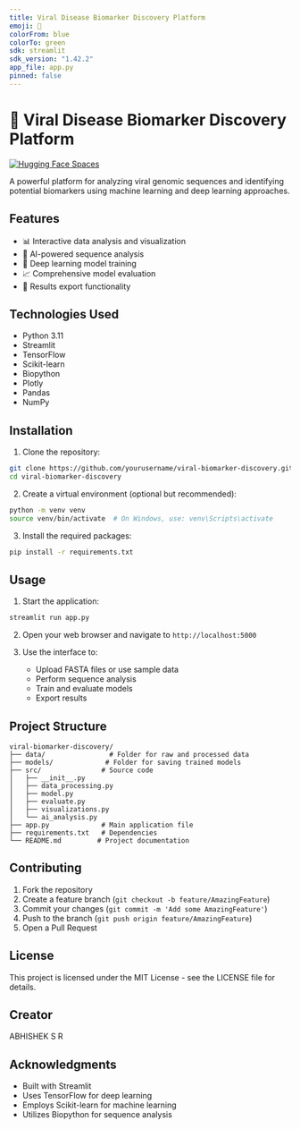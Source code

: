 ```yaml
---
title: Viral Disease Biomarker Discovery Platform
emoji: 🧬
colorFrom: blue
colorTo: green
sdk: streamlit
sdk_version: "1.42.2"
app_file: app.py
pinned: false
---
```


# 🧬 Viral Disease Biomarker Discovery Platform

[![Hugging Face Spaces](https://img.shields.io/badge/Hugging%20Face-Spaces-blue)](https://huggingface.co/spaces/srabhishek/BiomarkerAnalyser)

A powerful platform for analyzing viral genomic sequences and identifying potential biomarkers using machine learning and deep learning approaches.

## Features

- 📊 Interactive data analysis and visualization
- 🧬 AI-powered sequence analysis
- 🧪 Deep learning model training
- 📈 Comprehensive model evaluation
- 💾 Results export functionality

## Technologies Used

- Python 3.11
- Streamlit
- TensorFlow
- Scikit-learn
- Biopython
- Plotly
- Pandas
- NumPy

## Installation

1. Clone the repository:
```bash
git clone https://github.com/yourusername/viral-biomarker-discovery.git
cd viral-biomarker-discovery
```

2. Create a virtual environment (optional but recommended):
```bash
python -m venv venv
source venv/bin/activate  # On Windows, use: venv\Scripts\activate
```

3. Install the required packages:
```bash
pip install -r requirements.txt
```

## Usage

1. Start the application:
```bash
streamlit run app.py
```

2. Open your web browser and navigate to `http://localhost:5000`

3. Use the interface to:
   - Upload FASTA files or use sample data
   - Perform sequence analysis
   - Train and evaluate models
   - Export results

## Project Structure

```
viral-biomarker-discovery/
├── data/                # Folder for raw and processed data
├── models/             # Folder for saving trained models
├── src/               # Source code
│   ├── __init__.py
│   ├── data_processing.py
│   ├── model.py
│   ├── evaluate.py
│   ├── visualizations.py
│   └── ai_analysis.py
├── app.py             # Main application file
├── requirements.txt   # Dependencies
└── README.md         # Project documentation
```

## Contributing

1. Fork the repository
2. Create a feature branch (`git checkout -b feature/AmazingFeature`)
3. Commit your changes (`git commit -m 'Add some AmazingFeature'`)
4. Push to the branch (`git push origin feature/AmazingFeature`)
5. Open a Pull Request

## License

This project is licensed under the MIT License - see the LICENSE file for details.

## Creator

ABHISHEK S R

## Acknowledgments

- Built with Streamlit
- Uses TensorFlow for deep learning
- Employs Scikit-learn for machine learning
- Utilizes Biopython for sequence analysis
